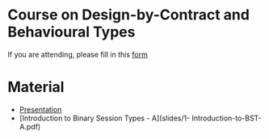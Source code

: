 # Course on Design-by-Contract and Behavioural Types
If you are attending, please fill in this [form](https://forms.gle/pDKiWg9Nkunmb5nD6)
# Material
- [Presentation](slides/0-presentation.pdf)
- [Introduction to Binary Session Types - A](slides/1- Introduction-to-BST-A.pdf)
